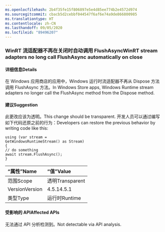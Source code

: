 ```yaml
---
ms.openlocfilehash: 2b4f35fe15f806897e5e4d85ee774b2e4572d974
ms.sourcegitcommit: cbacb5d2cebbf044547f6af6e74a9de866800985
ms.translationtype: HT
ms.contentlocale: zh-CN
ms.lasthandoff: 09/05/2020
ms.locfileid: "89496207"
---
```

### <a name="winrt-stream-adapters-no-long-call-flushasync-automatically-on-close"></a><span data-ttu-id="f7a4b-101">WinRT 流适配器不再在关闭时自动调用 FlushAsync</span><span class="sxs-lookup"><span data-stu-id="f7a4b-101">WinRT stream adapters no long call FlushAsync automatically on close</span></span>

#### <a name="details"></a><span data-ttu-id="f7a4b-102">详细信息</span><span class="sxs-lookup"><span data-stu-id="f7a4b-102">Details</span></span>

<span data-ttu-id="f7a4b-103">在 Windows 应用商店的应用中，Windows 运行时流适配器不再从 Dispose 方法调用 FlushAsync 方法。</span><span class="sxs-lookup"><span data-stu-id="f7a4b-103">In Windows Store apps, Windows Runtime stream adapters no longer call the FlushAsync method from the Dispose method.</span></span>

#### <a name="suggestion"></a><span data-ttu-id="f7a4b-104">建议</span><span class="sxs-lookup"><span data-stu-id="f7a4b-104">Suggestion</span></span>

<span data-ttu-id="f7a4b-105">此更改应该为透明。</span><span class="sxs-lookup"><span data-stu-id="f7a4b-105">This change should be transparent.</span></span> <span data-ttu-id="f7a4b-106">开发人员可以通过编写如下代码还原之前的行为：</span><span class="sxs-lookup"><span data-stu-id="f7a4b-106">Developers can restore the previous behavior by writing code like this:</span></span><pre><code class="lang-csharp">using (var stream = GetWindowsRuntimeStream() as Stream)&#13;&#10;{&#13;&#10;// do something&#13;&#10;await stream.FlushAsync();&#13;&#10;}&#13;&#10;</code></pre>

| <span data-ttu-id="f7a4b-107">“属性”</span><span class="sxs-lookup"><span data-stu-id="f7a4b-107">Name</span></span>    | <span data-ttu-id="f7a4b-108">“值”</span><span class="sxs-lookup"><span data-stu-id="f7a4b-108">Value</span></span>       |
|:--------|:------------|
| <span data-ttu-id="f7a4b-109">范围</span><span class="sxs-lookup"><span data-stu-id="f7a4b-109">Scope</span></span>   |<span data-ttu-id="f7a4b-110">透明</span><span class="sxs-lookup"><span data-stu-id="f7a4b-110">Transparent</span></span>|
|<span data-ttu-id="f7a4b-111">Version</span><span class="sxs-lookup"><span data-stu-id="f7a4b-111">Version</span></span>|<span data-ttu-id="f7a4b-112">4.5.1</span><span class="sxs-lookup"><span data-stu-id="f7a4b-112">4.5.1</span></span>|
|<span data-ttu-id="f7a4b-113">类型</span><span class="sxs-lookup"><span data-stu-id="f7a4b-113">Type</span></span>|<span data-ttu-id="f7a4b-114">运行时</span><span class="sxs-lookup"><span data-stu-id="f7a4b-114">Runtime</span></span>|

#### <a name="affected-apis"></a><span data-ttu-id="f7a4b-115">受影响的 API</span><span class="sxs-lookup"><span data-stu-id="f7a4b-115">Affected APIs</span></span>

<span data-ttu-id="f7a4b-116">无法通过 API 分析检测到。</span><span class="sxs-lookup"><span data-stu-id="f7a4b-116">Not detectable via API analysis.</span></span>

<!--

#### Affected APIs

Not detectable via API analysis.

-->
